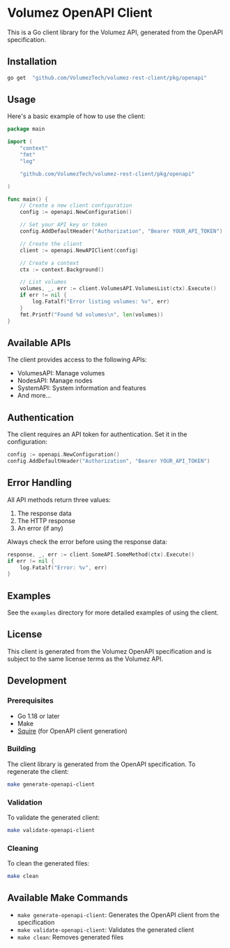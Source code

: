 # Volumez OpenAPI Client

This is a Go client library for the Volumez API, generated from the OpenAPI specification.

## Installation

```bash
go get 	"github.com/VolumezTech/volumez-rest-client/pkg/openapi"

```

## Usage

Here's a basic example of how to use the client:

```go
package main

import (
    "context"
    "fmt"
    "log"

    "github.com/VolumezTech/volumez-rest-client/pkg/openapi"

)

func main() {
    // Create a new client configuration
    config := openapi.NewConfiguration()

    // Set your API key or token
    config.AddDefaultHeader("Authorization", "Bearer YOUR_API_TOKEN")

    // Create the client
    client := openapi.NewAPIClient(config)

    // Create a context
    ctx := context.Background()

    // List volumes
    volumes, _, err := client.VolumesAPI.VolumesList(ctx).Execute()
    if err != nil {
        log.Fatalf("Error listing volumes: %v", err)
    }
    fmt.Printf("Found %d volumes\n", len(volumes))
}
```

## Available APIs

The client provides access to the following APIs:

- VolumesAPI: Manage volumes
- NodesAPI: Manage nodes
- SystemAPI: System information and features
- And more...

## Authentication

The client requires an API token for authentication. Set it in the configuration:

```go
config := openapi.NewConfiguration()
config.AddDefaultHeader("Authorization", "Bearer YOUR_API_TOKEN")
```

## Error Handling

All API methods return three values:
1. The response data
2. The HTTP response
3. An error (if any)

Always check the error before using the response data:

```go
response, _, err := client.SomeAPI.SomeMethod(ctx).Execute()
if err != nil {
    log.Fatalf("Error: %v", err)
}
```

## Examples

See the `examples` directory for more detailed examples of using the client.

## License

This client is generated from the Volumez OpenAPI specification and is subject to the same license terms as the Volumez API.

## Development

### Prerequisites

- Go 1.18 or later
- Make
- [Squire](https://github.com/your-org/squire) (for OpenAPI client generation)

### Building

The client library is generated from the OpenAPI specification. To regenerate the client:

```bash
make generate-openapi-client
```

### Validation

To validate the generated client:

```bash
make validate-openapi-client
```

### Cleaning

To clean the generated files:

```bash
make clean
```

## Available Make Commands

- `make generate-openapi-client`: Generates the OpenAPI client from the specification
- `make validate-openapi-client`: Validates the generated client
- `make clean`: Removes generated files
